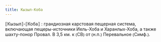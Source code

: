 ```yaml
---
title: Кызыл-Коба
---
```


⟦Кызыл⟧-⟦Коба⟧
: грандиозная карстовая пещерная система, включающая пещеры-источники Иель-Хоба и Харанлых-Хоба, а также шахту-понор Провал. В 3,5 км. к ⦅СВ⦆ от ⦅н.п.⦆ Перевальное ⦅Симф.⦆.
